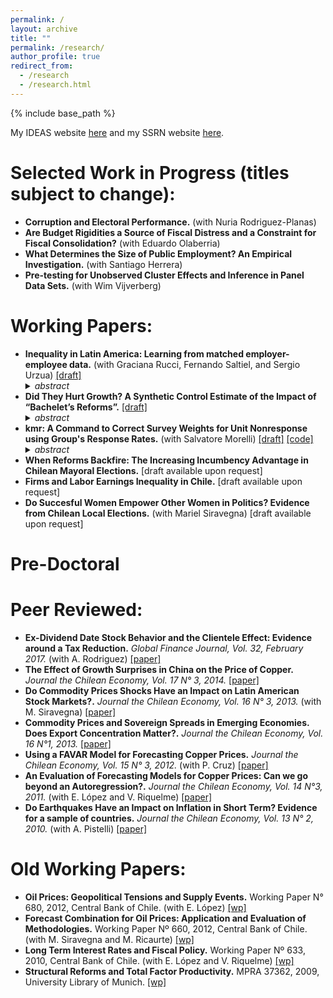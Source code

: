 ```yaml
---
permalink: /
layout: archive
title: ""
permalink: /research/
author_profile: true
redirect_from:
  - /research
  - /research.html
---
```


{% include base_path %}

My IDEAS website [here](https://ideas.repec.org/f/pmu357.html) and my SSRN website [here](https://papers.ssrn.com/sol3/cf_dev/AbsByAuth.cfm?per_id=1614662).

# Selected Work in Progress (titles subject to change):

* **Corruption and Electoral Performance.** (with Nuria Rodriguez-Planas)
* **Are Budget Rigidities a Source of Fiscal Distress and a Constraint for Fiscal Consolidation?** (with Eduardo Olaberria)
* **What Determines the Size of Public Employment? An Empirical Investigation.** (with Santiago Herrera)
* **Pre-testing for Unobserved Cluster Effects and Inference in Panel Data Sets.** (with Wim Vijverberg)

# Working Papers:

* **Inequality in Latin America: Learning from matched employer-employee data.** (with Graciana Rucci, Fernando Saltiel, and Sergio Urzua) [[draft]](http://erciomunoz.github.io/files/Inequality_in_latam.pdf) <details> <summary> <i> abstract </i> </summary> <p> <div class="panel" style="background-color: #F1F1F1; color: #666; padding: 10px;"> Inequality in Latin America fell substantially in the early 2000s. In this paper, we take advantage of administrative matched employee-employed data in Brazil, Chile and Ecuador to examine whether these inequality trends held in the formal sector, as well. We document a significant decrease in the log variance of earnings in Brazil and Ecuador in the early 2000s, whereas inequality in Chile between 2008 and 2015 remained largely flat. In this context, we find that inequality among salaried workers is largely a between-firm phenomenon across these three countries. We expand on our descriptive analysis and estimate an additive worker and firm fixed effects model to understand the driving factors behind inequality in the region. We find a significant decline in between-firm inequality in Brazil and a modest one in Chile. We last focus our attention on the commodities and manufacturing sectors, which were directly exposed to two large external shocks, the commodity-boom and the “China Shock”. We find an increase in inequality in the former sector accompanied by an reduction in inequality in the latter across the region. </div> </p> </details>
* **Did They Hurt Growth? A Synthetic Control Estimate of the Impact of “Bachelet’s Reforms”.** [[draft]](http://erciomunoz.github.io/files/Draft_21Jan2019.pdf) <details> <summary> <i> abstract </i> </summary> <p> <div class="panel" style="background-color: #F1F1F1; color: #666; padding: 10px;"> This paper uses the synthetic control method to estimate the short-term impact on GDP of the reforms implemented between 2014 and 2017 in Chile by the government of President Michelle Bachelet. I find a cumulative fall by the end of 2017 of 13% relative to the synthetic counterfactual. This result is robust to the use of a donor pool that includes economies for which primary commodities are relevant, as well as one that
only includes OECD countries. </div> </p> </details>
* **kmr: A Command to Correct Survey Weights for Unit Nonresponse using Group's Response Rates.** (with Salvatore Morelli) [[draft]](http://erciomunoz.github.io/files/Draft.pdf) [[code]](https://github.com/erciomunoz/kmr) <details> <summary> <i> abstract </i> </summary> <p> <div class="panel" style="background-color: #F1F1F1; color: #666; padding: 10px;"> This article describes kmr, a Stata command to estimate a micro compliance function using group’s nonresponse rates (2007, Journal of Econometrics 136: 213-235), which can be used to correct survey weights for unit nonresponse. We illustrate the use of kmr with an empirical example using the Current Population Survey and state-level nonresponse rates. </div> </p> </details>
* **When Reforms Backfire: The Increasing Incumbency Advantage in Chilean Mayoral Elections.** [draft available upon request]
* **Firms and Labor Earnings Inequality in Chile.** [draft available upon request]
* **Do Succesful Women Empower Other Women in Politics? Evidence from Chilean Local Elections.** (with Mariel Siravegna) [draft available upon request]

# Pre-Doctoral
# Peer Reviewed:

* **Ex-Dividend Date Stock Behavior and the Clientele Effect: Evidence around a Tax Reduction.** *Global Finance Journal, Vol. 32, February 2017.* (with A. Rodriguez) [[paper]](http://www.sciencedirect.com/science/article/pii/S1044028316300795)
* **The Effect of Growth Surprises in China on the Price of Copper.** *Journal the Chilean Economy, Vol. 17 N° 3, 2014.* [[paper]](http://si2.bcentral.cl/public/pdf/revista-economia/2014/dic/recv17n3dic2014-pp110-123.pdf)
* **Do Commodity Prices Shocks Have an Impact on Latin American Stock Markets?.** *Journal the Chilean Economy, Vol. 16 N° 3, 2013.* (with M. Siravegna) [[paper]](http://si2.bcentral.cl/public/pdf/revista-economia/2013/dic/recv16n3dic2013pp102-118.pdf)
* **Commodity Prices and Sovereign Spreads in Emerging Economies. Does Export Concentration Matter?.** *Journal the Chilean Economy, Vol. 16 N°1, 2013.* [[paper]](http://si2.bcentral.cl/public/pdf/revista-economia/2013/abr/recv16n1abr2013pp100-121.pdf)
* **Using a FAVAR Model for Forecasting Copper Prices.** *Journal the Chilean Economy, Vol. 15 N° 3, 2012.* (with P. Cruz) [[paper]](http://si2.bcentral.cl/public/pdf/revista-economia/2012/dic/recv15n3dic2012pp84-95.pdf)
* **An Evaluation of Forecasting Models for Copper Prices: Can we go beyond an Autoregression?.** *Journal the Chilean Economy, Vol. 14 N°3, 2011.* (with E. López and V. Riquelme) [[paper]](http://si2.bcentral.cl/public/pdf/revista-economia/2011/dic/recv14n3dic2011pp83-96.pdf)
* **Do Earthquakes Have an Impact on Inflation in Short Term? Evidence for a sample of countries.** *Journal the Chilean Economy, Vol. 13 N° 2, 2010.* (with A. Pistelli) [[paper]](http://si2.bcentral.cl/public/pdf/revista-economia/2010/ago/recv13n2ago2010pp113-127.pdf)

#  Old Working Papers:

* **Oil Prices: Geopolitical Tensions and Supply Events.** Working Paper N° 680, 2012, Central Bank of Chile. (with E. López) [[wp]](https://ideas.repec.org/p/chb/bcchwp/680.html)
* **Forecast Combination for Oil Prices: Application and Evaluation of Methodologies.** Working Paper Nº 660, 2012, Central Bank of Chile. (with M. Siravegna and M. Ricaurte) [[wp]](https://ideas.repec.org/p/chb/bcchwp/660.html)
* **Long Term Interest Rates and Fiscal Policy.** Working Paper Nº 633, 2010, Central Bank of Chile. (with E. López and V. Riquelme) [[wp]](https://ideas.repec.org/p/chb/bcchwp/633.html)
* **Structural Reforms and Total Factor Productivity.** MPRA 37362, 2009, University Library of Munich. [[wp]](https://ideas.repec.org/p/pra/mprapa/37362.html)

